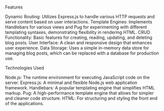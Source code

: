 Features

Dynamic Routing: Utilizes Express.js to handle various HTTP requests and serve content based on user interactions.
Template Engines: Implements Handlebars for various views and Pug for experimenting with different templating syntaxes, demonstrating flexibility in rendering HTML.
CRUD Functionality: Basic features for creating, reading, updating, and deleting blog posts.
User Interface: A clean and responsive design that enhances user experience.
Data Storage: Uses a simple in-memory data store for managing blog posts, which can be replaced with a database for production use.

Technologies Used

Node.js: The runtime environment for executing JavaScript code on the server.
Express.js: A minimal and flexible Node.js web application framework.
Handlebars: A popular templating engine that simplifies HTML markup.
Pug: A high-performance template engine that allows for simpler and cleaner code structure.
HTML: For structuring and styling the front end of the applications.

